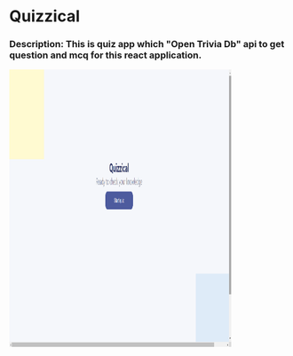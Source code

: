 <h1>Quizzical</h1>

<h3><b>Description: </b> This is quiz app which "Open Trivia Db" api to get question and mcq for this react application.</h3>

<img src="https://github.com/Deepanshu12k/Quizzical_React/blob/master/public/welcomePage.png" alt="Welcome" width="400" height="500">
